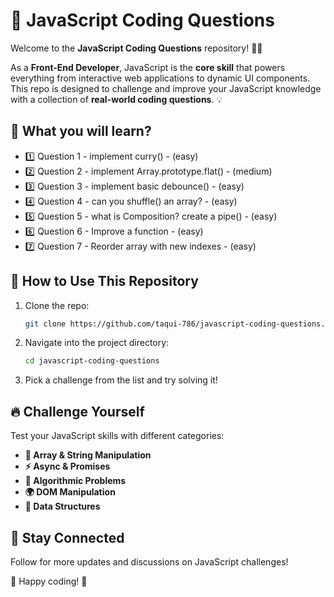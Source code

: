# 🚀 JavaScript Coding Questions

Welcome to the **JavaScript Coding Questions** repository! 🧠✨

As a **Front-End Developer**, JavaScript is the **core skill** that powers everything from interactive web applications to dynamic UI components. This repo is designed to challenge and improve your JavaScript knowledge with a collection of **real-world coding questions**. 💡

## 🎯 What you will learn?

- 1️⃣ Question 1 - implement curry() -  (easy)
- 2️⃣ Question 2 - implement Array.prototype.flat() -  (medium)
- 3️⃣ Question 3 - implement basic debounce() -  (easy)
- 4️⃣ Question 4 - can you shuffle() an array? -  (easy)
- 5️⃣ Question 5 - what is Composition? create a pipe() -  (easy)
- 6️⃣ Question 6 - Improve a function -  (easy)
- 7️⃣ Question 7 - Reorder array with new indexes -  (easy)

## 🚀 How to Use This Repository

1. Clone the repo:
   ```sh
   git clone https://github.com/taqui-786/javascript-coding-questions.git
   ```
2. Navigate into the project directory:
   ```sh
   cd javascript-coding-questions
   ```
3. Pick a challenge from the list and try solving it!

## 🔥 Challenge Yourself

Test your JavaScript skills with different categories:

- **🧩 Array & String Manipulation**
- **⚡ Async & Promises**
- **📐 Algorithmic Problems**
- **🌍 DOM Manipulation**
- **🔢 Data Structures**

## 📢 Stay Connected

Follow for more updates and discussions on JavaScript challenges!

📌 Happy coding! 🚀
